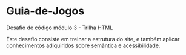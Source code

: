 # Guia-de-Jogos
Desafio de código módulo 3 - Trilha HTML

Este desafio consiste em treinar a estrutura do site, e também aplicar conhecimentos adiquiridos sobre semântica e acessibilidade.
